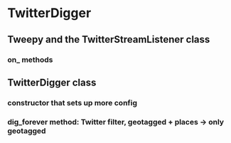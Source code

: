 TwitterDigger
=============

## Tweepy and the TwitterStreamListener class
### on_ methods

## TwitterDigger class
### constructor that sets up more config
### dig_forever method: Twitter filter, geotagged + places -> only geotagged
